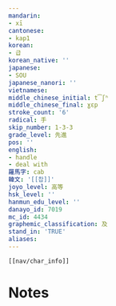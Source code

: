 ```yaml
---
mandarin:
- xī
cantonese:
- kap1
korean:
- 급
korean_native: ''
japanese:
- SOU
japanese_nanori: ''
vietnamese:
middle_chinese_initial: t͡ʃʰ
middle_chinese_final: ɣɛp
stroke_count: '6'
radical: 手
skip_number: 1-3-3
grade_level: 先進
pos: ''
english:
- handle
- deal with
羅馬字: cab
韓文: '[[찹]]'
joyo_level: 高等
hsk_level: ''
hanmun_edu_level: ''
danayo_id: 7019
mc_id: 4434
graphemic_classification: 及
stand_in: 'TRUE'
aliases:
---
```

```meta-bind-embed
[[nav/char_info]]
```

# Notes
